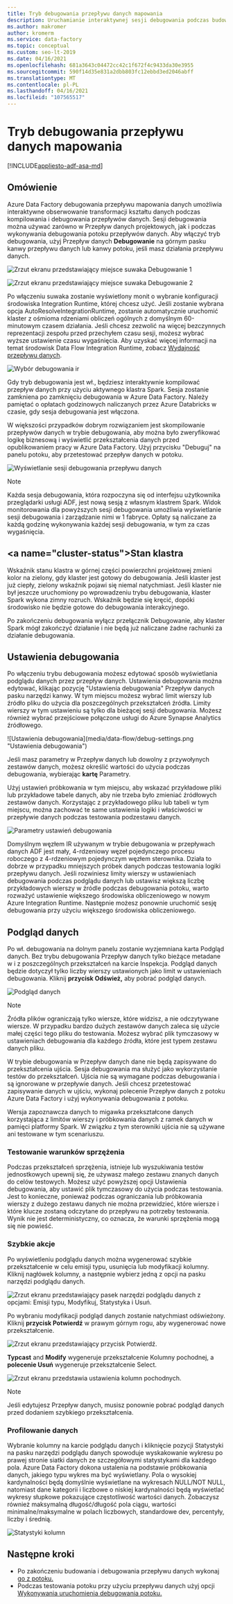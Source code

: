 ```yaml
---
title: Tryb debugowania przepływu danych mapowania
description: Uruchamianie interaktywnej sesji debugowania podczas budowania przepływów danych
ms.author: makromer
author: kromerm
ms.service: data-factory
ms.topic: conceptual
ms.custom: seo-lt-2019
ms.date: 04/16/2021
ms.openlocfilehash: 681a3643c04472cc42c1f672f4c9433da30e3955
ms.sourcegitcommit: 590f14d35e831a2dbb803fc12ebbd3ed2046abff
ms.translationtype: MT
ms.contentlocale: pl-PL
ms.lasthandoff: 04/16/2021
ms.locfileid: "107565517"
---
```

# <a name="mapping-data-flow-debug-mode"></a>Tryb debugowania przepływu danych mapowania

[!INCLUDE[appliesto-adf-asa-md](includes/appliesto-adf-asa-md.md)]

## <a name="overview"></a>Omówienie

Azure Data Factory debugowania przepływu mapowania danych umożliwia interaktywne obserwowanie transformacji kształtu danych podczas kompilowania i debugowania przepływów danych. Sesji debugowania można używać zarówno w Przepływ danych projektowych, jak i podczas wykonywania debugowania potoku przepływów danych. Aby włączyć tryb debugowania, użyj Przepływ danych **Debugowanie** na górnym pasku kanwy przepływu danych lub kanwy potoku, jeśli masz działania przepływu danych.

![Zrzut ekranu przedstawiający miejsce suwaka Debugowanie 1](media/data-flow/debug-button.png)

![Zrzut ekranu przedstawiający miejsce suwaka Debugowanie 2](media/data-flow/debug-button-4.png)

Po włączeniu suwaka zostanie wyświetlony monit o wybranie konfiguracji środowiska Integration Runtime, której chcesz użyć. Jeśli zostanie wybrana opcja AutoResolveIntegrationRuntime, zostanie automatycznie uruchomić klaster z ośmioma rdzeniami obliczeń ogólnych z domyślnym 60-minutowym czasem działania. Jeśli chcesz zezwolić na więcej bezczynnych reprezentacji zespołu przed przechyłem czasu sesji, możesz wybrać wyższe ustawienie czasu wygaśnięcia. Aby uzyskać więcej informacji na temat środowisk Data Flow Integration Runtime, zobacz [Wydajność przepływu danych](concepts-data-flow-performance.md#ir).

![Wybór debugowania ir](media/data-flow/debug-new-1.png "Wybór debugowania ir")

Gdy tryb debugowania jest wł., będziesz interaktywnie kompilować przepływ danych przy użyciu aktywnego klastra Spark. Sesja zostanie zamkniena po zamknięciu debugowania w Azure Data Factory. Należy pamiętać o opłatach godzinowych naliczanych przez Azure Databricks w czasie, gdy sesja debugowania jest włączona.

W większości przypadków dobrym rozwiązaniem jest skompilowanie przepływów danych w trybie debugowania, aby można było zweryfikować logikę biznesową i wyświetlić przekształcenia danych przed opublikowaniem pracy w Azure Data Factory. Użyj przycisku "Debuguj" na panelu potoku, aby przetestować przepływ danych w potoku.

![Wyświetlanie sesji debugowania przepływu danych](media/iterative-development-debugging/view-dataflow-debug-sessions.png)

> [!NOTE]
> Każda sesja debugowania, która rozpoczyna się od interfejsu użytkownika przeglądarki usługi ADF, jest nową sesją z własnym klastrem Spark. Widok monitorowania dla powyższych sesji debugowania umożliwia wyświetlanie sesji debugowania i zarządzanie nimi w 1 fabryce. Opłaty są naliczane za każdą godzinę wykonywania każdej sesji debugowania, w tym za czas wygaśnięcia.

## <a name="cluster-status&quot;></a>Stan klastra

Wskaźnik stanu klastra w górnej części powierzchni projektowej zmieni kolor na zielony, gdy klaster jest gotowy do debugowania. Jeśli klaster jest już ciepły, zielony wskaźnik pojawi się niemal natychmiast. Jeśli klaster nie był jeszcze uruchomiony po wprowadzeniu trybu debugowania, klaster Spark wykona zimny rozruch. Wskaźnik będzie się kręcić, dopóki środowisko nie będzie gotowe do debugowania interakcyjnego.

Po zakończeniu debugowania wyłącz przełącznik Debugowanie, aby klaster Spark mógł zakończyć działanie i nie będą już naliczane żadne rachunki za działanie debugowania.

## <a name=&quot;debug-settings&quot;></a>Ustawienia debugowania

Po włączeniu trybu debugowania możesz edytować sposób wyświetlania podglądu danych przez przepływ danych. Ustawienia debugowania można edytować, klikając pozycję &quot;Ustawienia debugowania&quot; Przepływ danych pasku narzędzi kanwy. W tym miejscu możesz wybrać limit wierszy lub źródło pliku do użycia dla poszczególnych przekształceń źródła. Limity wierszy w tym ustawieniu są tylko dla bieżącej sesji debugowania. Możesz również wybrać przejściowe połączone usługi do Azure Synapse Analytics źródłowego. 

![Ustawienia debugowania](media/data-flow/debug-settings.png &quot;Ustawienia debugowania")

Jeśli masz parametry w Przepływ danych lub dowolny z przywołynych zestawów danych, możesz określić wartości do użycia podczas debugowania, wybierając **kartę** Parametry.

Użyj ustawień próbkowania w tym miejscu, aby wskazać przykładowe pliki lub przykładowe tabele danych, aby nie trzeba było zmieniać źródłowych zestawów danych. Korzystając z przykładowego pliku lub tabeli w tym miejscu, można zachować te same ustawienia logiki i właściwości w przepływie danych podczas testowania podzestawu danych.

![Parametry ustawień debugowania](media/data-flow/debug-settings2.png "Parametry ustawień debugowania")

Domyślnym węzłem IR używanym w trybie debugowania w przepływach danych ADF jest mały, 4-rdzeniowy węzeł pojedynczego procesu roboczego z 4-rdzeniowym pojedynczym węzłem sterownika. Działa to dobrze w przypadku mniejszych próbek danych podczas testowania logiki przepływu danych. Jeśli rozwiniesz limity wierszy w ustawieniach debugowania podczas podglądu danych lub ustawisz większą liczbę przykładowych wierszy w źródle podczas debugowania potoku, warto rozważyć ustawienie większego środowiska obliczeniowego w nowym Azure Integration Runtime. Następnie możesz ponownie uruchomić sesję debugowania przy użyciu większego środowiska obliczeniowego.

## <a name="data-preview"></a>Podgląd danych

Po wł. debugowania na dolnym panelu zostanie wyzjemniana karta Podgląd danych. Bez trybu debugowania Przepływ danych tylko bieżące metadane w i z poszczególnych przekształceń na karcie Inspekcja. Podgląd danych będzie dotyczył tylko liczby wierszy ustawionych jako limit w ustawieniach debugowania. Kliknij **przycisk Odśwież,** aby pobrać podgląd danych.

![Podgląd danych](media/data-flow/datapreview.png "Podgląd danych")

> [!NOTE]
> Źródła plików ograniczają tylko wiersze, które widzisz, a nie odczytywane wiersze. W przypadku bardzo dużych zestawów danych zaleca się użycie małej części tego pliku do testowania. Możesz wybrać plik tymczasowy w ustawieniach debugowania dla każdego źródła, które jest typem zestawu danych pliku.

W trybie debugowania w Przepływ danych dane nie będą zapisywane do przekształcenia ujścia. Sesja debugowania ma służyć jako wykorzystanie testów do przekształceń. Ujścia nie są wymagane podczas debugowania i są ignorowane w przepływie danych. Jeśli chcesz przetestować zapisywanie danych w ujściu, wykonaj polecenie Przepływ danych z potoku Azure Data Factory i użyj wykonywania debugowania z potoku.

Wersja zapoznawcza danych to migawka przekształcone danych korzystająca z limitów wierszy i próbkowania danych z ramek danych w pamięci platformy Spark. W związku z tym sterowniki ujścia nie są używane ani testowane w tym scenariuszu.

### <a name="testing-join-conditions"></a>Testowanie warunków sprzężenia

Podczas przekształceń sprzężenia, istnieje lub wyszukiwania testów jednostkowych upewnij się, że używasz małego zestawu znanych danych do celów testowych. Możesz użyć powyższej opcji Ustawienia debugowania, aby ustawić plik tymczasowy do użycia podczas testowania. Jest to konieczne, ponieważ podczas ograniczania lub próbkowania wierszy z dużego zestawu danych nie można przewidzieć, które wiersze i które klucze zostaną odczytane do przepływu na potrzeby testowania. Wynik nie jest deterministyczny, co oznacza, że warunki sprzężenia mogą się nie powieść.

### <a name="quick-actions"></a>Szybkie akcje

Po wyświetleniu podglądu danych można wygenerować szybkie przekształcenie w celu emisji typu, usunięcia lub modyfikacji kolumny. Kliknij nagłówek kolumny, a następnie wybierz jedną z opcji na pasku narzędzi podglądu danych.

![Zrzut ekranu przedstawiający pasek narzędzi podglądu danych z opcjami: Emisji typu, Modyfikuj, Statystyka i Usuń.](media/data-flow/quick-actions1.png "Szybkie akcje")

Po wybraniu modyfikacji podgląd danych zostanie natychmiast odświeżony. Kliknij **przycisk Potwierdź** w prawym górnym rogu, aby wygenerować nowe przekształcenie.

![Zrzut ekranu przedstawiający przycisk Potwierdź.](media/data-flow/quick-actions2.png "Szybkie akcje")

**Typcast** and **Modify** wygeneruje przekształcenie Kolumny pochodnej, a **polecenie Usuń** wygeneruje przekształcenie Select.

![Zrzut ekranu przedstawia ustawienia kolumn pochodnych.](media/data-flow/quick-actions3.png "Szybkie akcje")

> [!NOTE]
> Jeśli edytujesz Przepływ danych, musisz ponownie pobrać podgląd danych przed dodaniem szybkiego przekształcenia.

### <a name="data-profiling"></a>Profilowanie danych

Wybranie kolumny na karcie podglądu danych i kliknięcie pozycji Statystyki na pasku narzędzi podglądu danych spowoduje wyskakowanie wykresu po prawej stronie siatki danych ze szczegółowymi statystykami dla każdego pola.  Azure Data Factory dokona ustalenia na podstawie próbkowania danych, jakiego typu wykres ma być wyświetlany. Pola o wysokiej kardynalności będą domyślnie wyświetlane na wykresach NULL/NOT NULL, natomiast dane kategorii i liczbowe o niskiej kardynalności będą wyświetlać wykresy słupkowe pokazujące częstotliwość wartości danych. Zobaczysz również maksymalną długość/długość pola ciągu, wartości minimalne/maksymalne w polach liczbowych, standardowe dev, percentyły, liczby i średnią.

![Statystyki kolumn](media/data-flow/stats.png "Statystyki kolumn")

## <a name="next-steps"></a>Następne kroki

* Po zakończeniu budowania i debugowania przepływu danych wykonaj [go z potoku.](control-flow-execute-data-flow-activity.md)
* Podczas testowania potoku przy użyciu przepływu danych użyj opcji [Wykonywania uruchomienia debugowania potoku.](iterative-development-debugging.md)
